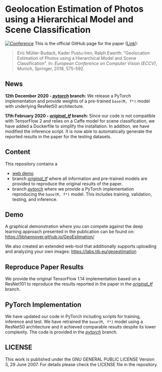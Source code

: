 # Geolocation Estimation of Photos using a Hierarchical Model and Scene Classification

[![Conference](http://img.shields.io/badge/ECCV-2018-4b44ce.svg)](https://openaccess.thecvf.com/content_ECCV_2018/papers/Eric_Muller-Budack_Geolocation_Estimation_of_ECCV_2018_paper.pdf)
This is the official GitHub page for the paper ([Link](http://openaccess.thecvf.com/content_ECCV_2018/papers/Eric_Muller-Budack_Geolocation_Estimation_of_ECCV_2018_paper.pdf)):


> Eric Müller-Budack, Kader Pustu-Iren, Ralph Ewerth:
"Geolocation Estimation of Photos using a Hierarchical Model and Scene Classification".
In: *European Conference on Computer Vision (ECCV)*, Munich, Springer, 2018, 575-592.

## News

**12th December 2020 - [*pytorch*](https://github.com/TIBHannover/GeoEstimation/tree/pytorch) branch:** 
We release a PyTorch implementation and provide weights of a pre-trained `base(M, f*)` model with underlying ResNet50 architecture.

**17th February 2020 - [*original_tf*](https://github.com/TIBHannover/GeoEstimation/tree/original_tf) branch:** 
Since our code is not compatible with TensorFlow 2 and relies on a Caffe model for scene classification, we have added a Dockerfile to simplify the installation. In addition, we have modified the inference script. It is now able to automatically generate the reported results in the paper for the testing datasets.

## Content
This repository contains a

- [web demo](#Demo) 
- branch [*original_tf*](#Reproduce-Paper-Results) where all information and pre-trained models are provided to reproduce the original results of the paper.
- branch [*pytorch*](#PyTorch-Implementation) where we provide a PyTorch implementation reproducing the `base(M, f*)` model. This includes training, validation, testing, and inference.


## Demo
A graphical demonstration where you can compete against the deep learning approach presented in the publication can be found on: https://tibhannover.github.io/GeoEstimation/

We also created an extended web-tool that additionally supports uploading and analyzing your own images: https://labs.tib.eu/geoestimation

## Reproduce Paper Results 
We provide the original TensorFlow 1.14 implementation based on a ResNet101 to reproduce the results reported in the paper in the [*original_tf*](https://github.com/TIBHannover/GeoEstimation/tree/original_tf) branch.

## PyTorch Implementation
We have updated our code in PyTorch including scripts for training, inference and test. We have retrained the `base(M, f*)` model using a ResNet50 architecture and it achieved comparable results despite its lower complexity. The code is provided in the [*pytorch*](https://github.com/TIBHannover/GeoEstimation/tree/pytorch) branch.

## LICENSE

This work is published under the GNU GENERAL PUBLIC LICENSE Version 3, 29 June 2007. For details please check the
LICENSE file in the repository.

